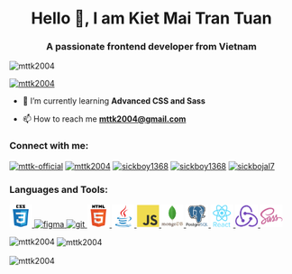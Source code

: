 <h1 align="center">Hello 👋, I am Kiet Mai Tran Tuan</h1>
<h3 align="center">A passionate frontend developer from Vietnam</h3>

<p align="left"> <img src="https://komarev.com/ghpvc/?username=mttk2004&label=Profile%20views&color=0e75b6&style=flat" alt="mttk2004" /> </p>

<p align="left"> <a href="https://github.com/ryo-ma/github-profile-trophy"><img src="https://github-profile-trophy.vercel.app/?username=mttk2004" alt="mttk2004" /></a> </p>

- 🌱 I’m currently learning **Advanced CSS and Sass**

- 📫 How to reach me **mttk2004@gmail.com**

<h3 align="left">Connect with me:</h3>
<p align="left">
<a href="https://codepen.io/mttk-official" target="blank"><img align="center" src="https://raw.githubusercontent.com/rahuldkjain/github-profile-readme-generator/master/src/images/icons/Social/codepen.svg" alt="mttk-official" height="30" width="40" /></a>
<a href="https://stackoverflow.com/users/mttk2004" target="blank"><img align="center" src="https://raw.githubusercontent.com/rahuldkjain/github-profile-readme-generator/master/src/images/icons/Social/stack-overflow.svg" alt="mttk2004" height="30" width="40" /></a>
<a href="https://www.codechef.com/users/sickboy1368" target="blank"><img align="center" src="https://cdn.jsdelivr.net/npm/simple-icons@3.1.0/icons/codechef.svg" alt="sickboy1368" height="30" width="40" /></a>
<a href="https://www.leetcode.com/sickboy1368" target="blank"><img align="center" src="https://raw.githubusercontent.com/rahuldkjain/github-profile-readme-generator/master/src/images/icons/Social/leet-code.svg" alt="sickboy1368" height="30" width="40" /></a>
<a href="https://auth.geeksforgeeks.org/user/sickbojal7" target="blank"><img align="center" src="https://raw.githubusercontent.com/rahuldkjain/github-profile-readme-generator/master/src/images/icons/Social/geeks-for-geeks.svg" alt="sickbojal7" height="30" width="40" /></a>
</p>

<h3 align="left">Languages and Tools:</h3>
<p align="left"> <a href="https://www.w3schools.com/css/" target="_blank" rel="noreferrer"> <img src="https://raw.githubusercontent.com/devicons/devicon/master/icons/css3/css3-original-wordmark.svg" alt="css3" width="40" height="40"/> </a> <a href="https://www.figma.com/" target="_blank" rel="noreferrer"> <img src="https://www.vectorlogo.zone/logos/figma/figma-icon.svg" alt="figma" width="40" height="40"/> </a> <a href="https://git-scm.com/" target="_blank" rel="noreferrer"> <img src="https://www.vectorlogo.zone/logos/git-scm/git-scm-icon.svg" alt="git" width="40" height="40"/> </a> <a href="https://www.w3.org/html/" target="_blank" rel="noreferrer"> <img src="https://raw.githubusercontent.com/devicons/devicon/master/icons/html5/html5-original-wordmark.svg" alt="html5" width="40" height="40"/> </a> <a href="https://www.java.com" target="_blank" rel="noreferrer"> <img src="https://raw.githubusercontent.com/devicons/devicon/master/icons/java/java-original.svg" alt="java" width="40" height="40"/> </a> <a href="https://developer.mozilla.org/en-US/docs/Web/JavaScript" target="_blank" rel="noreferrer"> <img src="https://raw.githubusercontent.com/devicons/devicon/master/icons/javascript/javascript-original.svg" alt="javascript" width="40" height="40"/> </a> <a href="https://www.mongodb.com/" target="_blank" rel="noreferrer"> <img src="https://raw.githubusercontent.com/devicons/devicon/master/icons/mongodb/mongodb-original-wordmark.svg" alt="mongodb" width="40" height="40"/> </a> <a href="https://www.postgresql.org" target="_blank" rel="noreferrer"> <img src="https://raw.githubusercontent.com/devicons/devicon/master/icons/postgresql/postgresql-original-wordmark.svg" alt="postgresql" width="40" height="40"/> </a> <a href="https://reactjs.org/" target="_blank" rel="noreferrer"> <img src="https://raw.githubusercontent.com/devicons/devicon/master/icons/react/react-original-wordmark.svg" alt="react" width="40" height="40"/> </a> <a href="https://redux.js.org" target="_blank" rel="noreferrer"> <img src="https://raw.githubusercontent.com/devicons/devicon/master/icons/redux/redux-original.svg" alt="redux" width="40" height="40"/> </a> <a href="https://sass-lang.com" target="_blank" rel="noreferrer"> <img src="https://raw.githubusercontent.com/devicons/devicon/master/icons/sass/sass-original.svg" alt="sass" width="40" height="40"/> </a> </p>

<p><img align="left" src="https://github-readme-stats.vercel.app/api/top-langs?username=mttk2004&show_icons=true&locale=en&layout=compact" alt="mttk2004" /></p>

<p>&nbsp;<img align="center" src="https://github-readme-stats.vercel.app/api?username=mttk2004&show_icons=true&locale=en" alt="mttk2004" /></p>

<p><img align="center" src="https://github-readme-streak-stats.herokuapp.com/?user=mttk2004&" alt="mttk2004" /></p>
